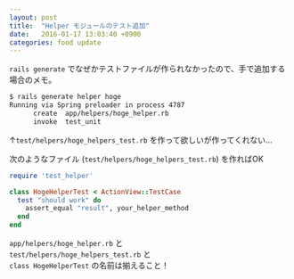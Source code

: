 ```yaml
---
layout: post
title:  "Helper モジュールのテスト追加"
date:   2016-01-17 13:03:40 +0900
categories: food update
---
```


`rails generate` でなぜかテストファイルが作られなかったので、手で追加する場合のメモ。

```bash
$ rails generate helper hoge
Running via Spring preloader in process 4787
      create  app/helpers/hoge_helper.rb
      invoke  test_unit
```
↑`test/helpers/hoge_helpers_test.rb` を作って欲しいが作ってくれない...

次のようなファイル (`test/helpers/hoge_helpers_test.rb`) を作ればOK  

```ruby
require 'test_helper'

class HogeHelperTest < ActionView::TestCase
  test "should work" do
    assert_equal "result", your_helper_method
  end
end
```

`app/helpers/hoge_helper.rb` と  
`test/helpers/hoge_helpers_test.rb` と  
`class HogeHelperTest` の名前は揃えること！

